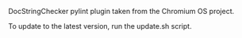 DocStringChecker pylint plugin taken from the Chromium OS project.

To update to the latest version, run the update.sh script.
